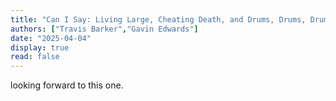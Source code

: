 ```yaml
---
title: "Can I Say: Living Large, Cheating Death, and Drums, Drums, Drums"
authors: ["Travis Barker","Gavin Edwards"]
date: "2025-04-04"
display: true
read: false
---
```


looking forward to this one.

